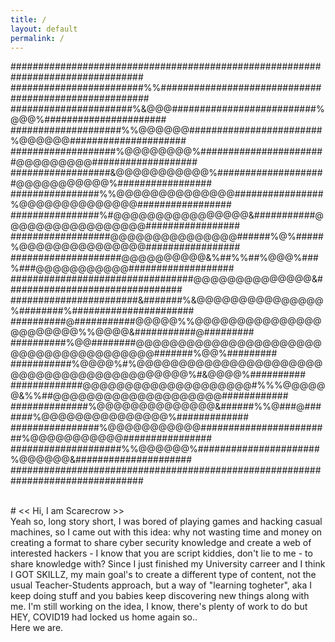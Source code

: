 ```yaml
---
title: /
layout: default
permalink: /
---
```


################################################################################
########################%%######################################################
######################%&@@@##########################%@@@%######################
####################%%@@@@@@########################%@@@@@@#####################
###################%@@@@@@@@%#######################@@@@@@@@@###################
##################&@@@@@@@@@@@%####################@@@@@@@@@@@%#################
################%%@@@@@@@@@@@@@@################%@@@@@@@@@@@@@@#################
################%#@@@@@@@@@@@@@@@@&###########@@@@@@@@@@@@@@@@@#################
##################@@@@@@@@@@@@@@@######%@%#####%@@@@@@@@@@@@@@@#################
####################@@@@@@@@@@&%##%%##%@@@%###%###@@@@@@@@@@@###################
#################################@@@@@@@@@@@@@@&################################
#######################&#######%&@@@@@@@@@@@@@@@%########%######################
##########@###########@@@@@%%@@@@@@@@@@@@@@@@@@@@@@@%%@@@@&###########@#########
##########%@@########@@@@@@@@@@@@@@@@@@@@@@@@@@@@@@@@@@@@@@@#######%@@%#########
###########%@@@@%#%@@@@@@@@@@@@@@@@@@@@@@@@@@@@@@@@@@@@@@@@@@@%#&@@@@%##########
#############@@@@@@@@@@@@@@@@@@@@#%%%@@@@@@&%%##@@@@@@@@@@@@@@@@@@@@############
##############%@@@@@@@@@@@@@@&######%%@###@#######%@@@@@@@@@@@@@@@%#############
################%@@@@@@@@@@@########################%@@@@@@@@@@@################
####################%%@@@@@@%######################%@@@@@@&#####################
################################################################################

<br>
# << Hi, I am Scarecrow >>
<br>
Yeah so, long story short, I was bored of playing games and hacking casual machines, so I came out with this idea: why not wasting time and money on creating a format to share cyber security knowledge and create a web of interested hackers - I know that you are script kiddies, don't lie to me - to share knowledge with?
Since I just finished my University carreer and I think I GOT SKILLZ, my main goal's to create a different type of content, not the usual Teacher-Students approach, but a way of "learning togheter", aka I keep doing stuff and you babies keep discovering new things along with me. I'm still working on the idea, I know, there's plenty of work to do but HEY, COVID19 had locked us home again so..
<br>
Here we are.

